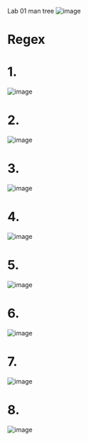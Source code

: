 Lab 01
man tree
![image](https://user-images.githubusercontent.com/40375246/58339232-1f8a0f80-7e17-11e9-985c-7e3044ef05e7.png)
# Regex
# 1.
![image](https://user-images.githubusercontent.com/40375246/58341711-d937af00-7e1c-11e9-98b3-7c779bcba5d4.png)
# 2.
![image](https://user-images.githubusercontent.com/40375246/58341966-7d215a80-7e1d-11e9-821c-f246e92a4ebd.png)
# 3.
![image](https://user-images.githubusercontent.com/40375246/58344588-1f444100-7e24-11e9-97fb-bee83d274f0e.png)
# 4.
![image](https://user-images.githubusercontent.com/40375246/58344698-6af6ea80-7e24-11e9-9b06-9a736bcc8045.png)
# 5.
![image](https://user-images.githubusercontent.com/40375246/58344888-f1133100-7e24-11e9-8cb3-5ce42bdd6988.png)
# 6.
![image](https://user-images.githubusercontent.com/40375246/58344919-06885b00-7e25-11e9-8775-4c98b5e881a9.png)
# 7.
![image](https://user-images.githubusercontent.com/40375246/58345318-0fc5f780-7e26-11e9-9404-76da334a5c3a.png)
# 8.
![image](https://user-images.githubusercontent.com/40375246/58345453-66333600-7e26-11e9-9974-fd90ddee7fcf.png)
